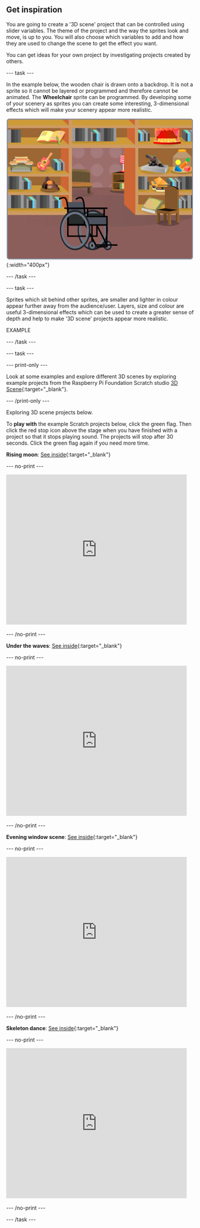 ## Get inspiration

You are going to create a '3D scene' project that can be controlled using slider variables. The theme of the project and the way the sprites look and move, is up to you. You will also choose which variables to add and how they are used to change the scene to get the effect you want. 

You can get ideas for your own project by investigating projects created by others.

--- task ---

In the example below, the wooden chair is drawn onto a backdrop. It is not a sprite so it cannot be layered or programmed and therefore cannot be animated. The **Wheelchair** sprite can be programmed. By developing some of your scenery as sprites you can create some interesting, 3-dimensional effects which will make your scenery appear more realistic.

![Backdrop and sprites](images/challenge2-backdrop-bedroom.png){:width="400px"}

--- /task ---

--- task ---

Sprites which sit behind other sprites, are smaller and lighter in colour appear further away from the audience/user. Layers, size and colour are useful 3-dimensional effects which can be used to create a greater sense of depth and help to make '3D scene' projects appear more realistic.

EXAMPLE

--- /task ---

--- task ---

--- print-only ---

Look at some examples and explore different 3D scenes  by exploring example projects from the Raspberry Pi Foundation Scratch studio [3D Scene](https://scratch.mit.edu/studios/28058862){:target="_blank"}.

--- /print-only ---

Exploring 3D scene projects below.
 
To **play with** the example Scratch projects below, click the green flag. Then click the red stop icon above the stage when you have finished with a project so that it stops playing sound. The projects will stop after 30 seconds. Click the green flag again if you need more time. 

**Rising moon**: [See inside](https://scratch.mit.edu/projects/445119855/editor){:target="_blank"}

--- no-print ---

<div class="scratch-preview">
  <iframe src="https://scratch.mit.edu/projects/445119855/embed" allowtransparency="true" width="485" height="402" frameborder="0" scrolling="no" allowfullscreen></iframe>
</div>

--- /no-print ---

**Under the waves**: [See inside](https://scratch.mit.edu/projects/447874869/editor){:target="_blank"}

--- no-print ---

<div class="scratch-preview">
  <iframe allowtransparency="true" width="485" height="402" src="https://scratch.mit.edu/projects/embed/447874869/?autostart=false" frameborder="0"></iframe>
</div>

--- /no-print ---
 
 **Evening window scene**: [See inside](https://scratch.mit.edu/projects/437510050/editor){:target="_blank"}

--- no-print ---

<div class="scratch-preview">
  <iframe allowtransparency="true" width="485" height="402" src="https://scratch.mit.edu/projects/embed/437510050/?autostart=false" frameborder="0"></iframe>
</div>

--- /no-print ---

**Skeleton dance**: [See inside](https://scratch.mit.edu/projects/449737128/editor){:target="_blank"}

--- no-print ---

<div class="scratch-preview">
  <iframe allowtransparency="true" width="485" height="402" src="https://scratch.mit.edu/projects/embed/449737128/?autostart=false" frameborder="0"></iframe>
</div>

--- /no-print ---

--- /task ---

